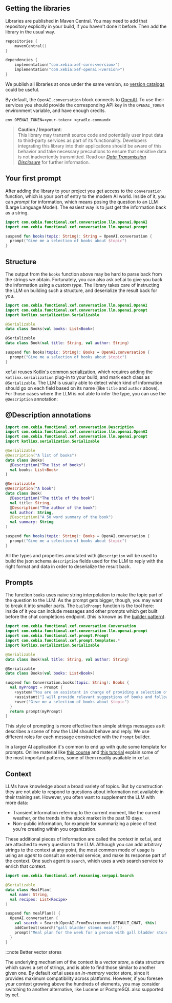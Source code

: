 ## Getting the libraries

Libraries are published in Maven Central. You may need to add that repository explicitly
in your build, if you haven't done it before. Then add the library in the usual way.

```kotlin
repositories {
    mavenCentral()
}

dependencies {
    implementation("com.xebia:xef-core:<version>")
    implementation("com.xebia:xef-openai:<version>")
}
```

We publish all libraries at once under the same version, so
[version catalogs](https://docs.gradle.org/current/userguide/platforms.html#sec:sharing-catalogs)
could be useful.

By default, the `OpenAI.conversation` block connects to [OpenAI](https://platform.openai.com/).
To use their services you should provide the corresponding API key in the `OPENAI_TOKEN`
environment variable, and have enough credits.

```shell
env OPENAI_TOKEN=<your-token> <gradle-command>
```

> **Caution / Important**: <br />
>This library may transmit source code and potentially user input data to third-party services as part of its functionality.
>Developers integrating this library into their applications should be aware of this behavior and take necessary precautions to ensure that sensitive data is not inadvertently transmitted.
>Read our [_Data Transmission Disclosure_](https://github.com/xebia-functional/xef#%EF%B8%8F-data-transmission-disclosure) for further information.

## Your first prompt

After adding the library to your project
you get access to the `conversation` function, which is your port of entry to the modern AI world.
Inside of it, you can _prompt_ for information, which means posing the question to an LLM
(Large Language Model). The easiest way is to just get the information back as a string.

```kotlin
import com.xebia.functional.xef.conversation.llm.openai.OpenAI
import com.xebia.functional.xef.conversation.llm.openai.prompt

suspend fun books(topic: String): String = OpenAI.conversation {
  prompt("Give me a selection of books about $topic")
}
```

## Structure

The output from the `books` function above may be hard to parse back from the
strings we obtain. Fortunately, you can also ask xef.ai to give you back the information
using a _custom type_. The library takes care of instructing the LLM on building such
a structure, and deserialize the result back for you.

```kotlin
import com.xebia.functional.xef.conversation.llm.openai.OpenAI
import com.xebia.functional.xef.conversation.llm.openai.prompt
import kotlinx.serialization.Serializable

@Serializable
data class Books(val books: List<Book>)

@Serializable
data class Book(val title: String, val author: String)

suspend fun books(topic: String): Books = OpenAI.conversation {
  prompt("Give me a selection of books about $topic")
}
```

xef.ai reuses [Kotlin's common serialization](https://kotlinlang.org/docs/serialization.html),
which requires adding the `kotlinx.serialization` plug-in to your build, and mark each
class as `@Serializable`. The LLM is usually able to detect which kind of information should
go on each field based on its name (like `title` and `author` above).
For those cases where the LLM is not able to infer the type, you can use the `@Description` annotation:

## @Description annotations

```kotlin
import com.xebia.functional.xef.conversation.Description
import com.xebia.functional.xef.conversation.llm.openai.OpenAI
import com.xebia.functional.xef.conversation.llm.openai.prompt
import kotlinx.serialization.Serializable

@Serializable
@Description("A list of books")
data class Books(
  @Description("The list of books")
  val books: List<Book>
)

@Serializable
@Description("A book")
data class Book(
  @Description("The title of the book")
  val title: String, 
  @Description("The author of the book")
  val author: String,
  @Description("A 50 word summary of the book")
  val summary: String
)

suspend fun books(topic: String): Books = OpenAI.conversation {
  prompt("Give me a selection of books about $topic")
}
```

All the types and properties annotated with `@Description` will be used to build the
json schema `description` fields used for the LLM to reply with the right format and data
in order to deserialize the result back.

## Prompts

The function `books` uses naive string interpolation to make the topic part of the question
to the LLM. As the prompt gets bigger, though, you may want to break it into smaller parts.
The `buildPrompt` function is the tool here: inside of it you can include messages and other prompts
which get built before the chat completions endpoint.
(this is known as the [builder pattern](https://kotlinlang.org/docs/type-safe-builders.html)).

```kotlin
import com.xebia.functional.xef.conversation.Conversation
import com.xebia.functional.xef.conversation.llm.openai.prompt
import com.xebia.functional.xef.prompt.Prompt
import com.xebia.functional.xef.prompt.templates.*
import kotlinx.serialization.Serializable

@Serializable
data class Book(val title: String, val author: String)

@Serializable
data class Books(val books: List<Book>)

suspend fun Conversation.books(topic: String): Books {
  val myPrompt = Prompt {
    +system("You are an assistant in charge of providing a selection of books about topics provided")
    +assistant("I will provide relevant suggestions of books and follow the instructions closely.")
    +user("Give me a selection of books about $topic")
  }
  return prompt(myPrompt)
}
```

This style of prompting is more effective than simple strings messages as it describes a scene of how the LLM
should behave and reply. We use different roles for each message constructed with the `Prompt` builder.

In a larger AI application it's common to end up with quite some template for prompts.
Online material like [this course](https://www.deeplearning.ai/short-courses/chatgpt-prompt-engineering-for-developers/)
and [this tutorial](https://learnprompting.org/docs/intro) explain some of the most important patterns,
some of them readily available in xef.ai.

## Context

LLMs have knowledge about a broad variety of topics. But by construction they are not able
to respond to questions about information not available in their training set. However, you
often want to supplement the LLM with more data:
- Transient information referring to the current moment, like the current weather, or
  the trends in the stock market in the past 10 days.
- Non-public information, for example for summarizing a piece of text you're creating
  within you organization.

These additional pieces of information are called the _context_ in xef.ai, and are attached
to every question to the LLM. Although you can add arbitrary strings to the context at any
point, the most common mode of usage is using an _agent_ to consult an external service,
and make its response part of the context. One such agent is `search`, which uses a web
search service to enrich that context.

```kotlin
import com.xebia.functional.xef.reasoning.serpapi.Search

@Serializable
data class MealPlan(
  val name: String,
  val recipes: List<Recipe>
)

suspend fun mealPlan() {
  OpenAI.conversation {
    val search = Search(OpenAI.FromEnvironment.DEFAULT_CHAT, this)
    addContext(search("gall bladder stones meals"))
    prompt("Meal plan for the week for a person with gall bladder stones that includes 5 recipes.")
  }
}

```

:::note Better vector stores

The underlying mechanism of the context is a _vector store_, a data structure which
saves a set of strings, and is able to find those similar to another given one.
By default xef.ai uses an _in-memory_ vector store, since it provides maximum
compatibility across platforms. However, if you foresee your context growing above
the hundreds of elements, you may consider switching to another alternative, like
Lucene or PostgreSQL also supported by xef.
